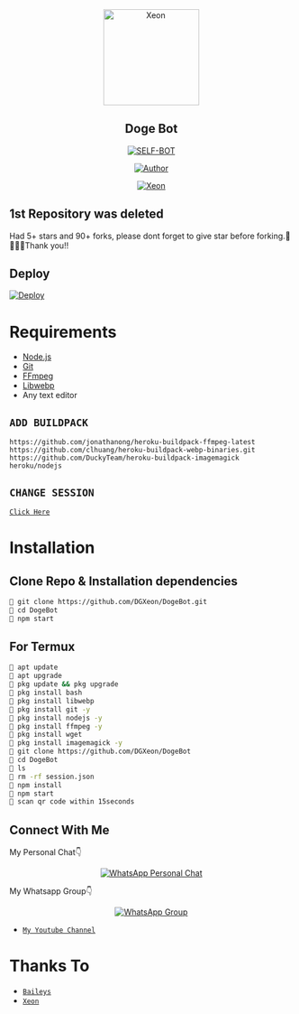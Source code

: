 <div align="center">
<img src="https://c.tenor.com/sTFc7j1xRJ0AAAAS/doge-dancing-doge.gif?format=jpg&name=900x900" alt="Xeon" width="170" />

## Doge Bot

</div>

<p align="center">
<a href="##"><img title="SELF-BOT" src="https://img.shields.io/static/v1?label=Language&message=English&color=blue"></a>
</p>
<p align="center">
  <a href="https://github.com/DGXeon"><img title="Author" src="https://img.shields.io/badge/Author-Xeon-blue.svg?style=for-the-badge&logo=github" /></a>
</p>
<p align="center">
<a href="#"><img title="Xeon" src="https://img.shields.io/static/v1?label=WHATSAPP&message=Automated-Bot&color=blue"></a>
</p>


## 1st Repository was deleted
Had 5+ stars and 90+ forks, please dont forget to give star before forking.🙏🙇🏼‍♂️Thank you!!

## Deploy
[![Deploy](https://www.herokucdn.com/deploy/button.svg)](https://heroku.com/deploy?template=https://github.com/Radioactvmusic/DogeBot/)

# Requirements
* [Node.js](https://nodejs.org/en/)
* [Git](https://git-scm.com/downloads)
* [FFmpeg](https://github.com/BtbN/FFmpeg-Builds/releases/download/autobuild-2020-12-08-13-03/ffmpeg-n4.3.1-26-gca55240b8c-win64-gpl-4.3.zip)
* [Libwebp](https://developers.google.com/speed/webp/download)
* Any text editor

## `ADD BUILDPACK`

```
https://github.com/jonathanong/heroku-buildpack-ffmpeg-latest
https://github.com/clhuang/heroku-buildpack-webp-binaries.git
https://github.com/DuckyTeam/heroku-buildpack-imagemagick
heroku/nodejs
```

## `CHANGE SESSION`

[`Click Here`](https://github.com/DGXeon/DogeBot/blob/master/session.json#L1)

# Installation
## Clone Repo & Installation dependencies
```bash
🦄 git clone https://github.com/DGXeon/DogeBot.git
🦄 cd DogeBot
🦄 npm start
```
## For Termux
```bash
🦄 apt update
🦄 apt upgrade
🦄 pkg update && pkg upgrade 
🦄 pkg install bash
🦄 pkg install libwebp
🦄 pkg install git -y
🦄 pkg install nodejs -y 
🦄 pkg install ffmpeg -y 
🦄 pkg install wget
🦄 pkg install imagemagick -y
🦄 git clone https://github.com/DGXeon/DogeBot
🦄 cd DogeBot
🦄 ls
🦄 rm -rf session.json
🦄 npm install
🦄 npm start
🦄 scan qr code within 15seconds
```

## Connect With Me
My Personal Chat👇
<p align="center">
 <a href="https://wa.me/+916909137213"><img alt="WhatsApp Personal Chat" src="https://img.shields.io/badge/WhatsApp-25D366?style=for-the-badge&logo=whatsapp&logoColor=black"/></a>
</p>

My Whatsapp Group👇
<p align="center">
 <a href="https://chat.whatsapp.com/HYj9wu5Jrv6CROxyeQbHoS"><img alt="WhatsApp Group" src="https://img.shields.io/badge/WhatsApp-25D366?style=for-the-badge&logo=whatsapp&logoColor=black"/></a>
</p>

* [`My Youtube Channel`](https://youtube.com/channel/UCvAo9TZ0Pw9vrJ_0WYRyO3A)

# Thanks To
* [`Baileys`](https://github.com/adiwajshing/Baileys)
* [`Xeon`](https://github.com/DGXeon)
